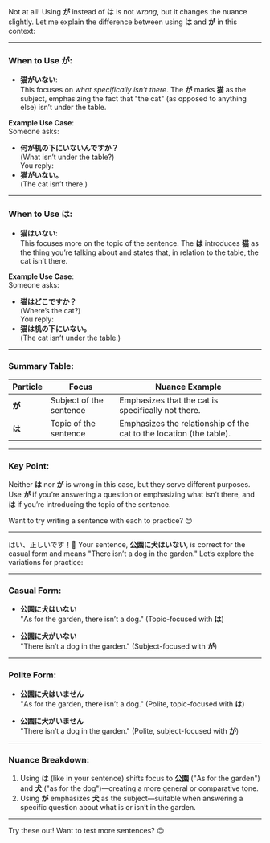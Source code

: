 Not at all! Using **が** instead of **は** is not *wrong*, but it changes the nuance slightly. Let me explain the difference between using **は** and **が** in this context:

---

### When to Use **が**:
- **猫がいない**:  
This focuses on *what specifically isn’t there*. The **が** marks **猫** as the subject, emphasizing the fact that "the cat" (as opposed to anything else) isn’t under the table.  

**Example Use Case**:  
Someone asks:  
- **何が机の下にいないんですか？**  
(What isn’t under the table?)  
You reply:  
- **猫がいない。**  
(The cat isn’t there.)

---

### When to Use **は**:
- **猫はいない**:  
This focuses more on the topic of the sentence. The **は** introduces **猫** as the thing you’re talking about and states that, in relation to the table, the cat isn’t there.  

**Example Use Case**:  
Someone asks:  
- **猫はどこですか？**  
(Where’s the cat?)  
You reply:  
- **猫は机の下にいない。**  
(The cat isn’t under the table.)

---

### Summary Table:

| Particle | Focus                          | Nuance Example                          |
|----------|--------------------------------|-----------------------------------------|
| **が**   | Subject of the sentence        | Emphasizes that the cat is specifically not there. |
| **は**   | Topic of the sentence          | Emphasizes the relationship of the cat to the location (the table). |

---

### Key Point:
Neither **は** nor **が** is wrong in this case, but they serve different purposes. Use **が** if you’re answering a question or emphasizing what isn’t there, and **は** if you’re introducing the topic of the sentence.

Want to try writing a sentence with each to practice? 😊

---

はい、正しいです！🎉 Your sentence, **公園に犬はいない**, is correct for the casual form and means "There isn’t a dog in the garden." Let’s explore the variations for practice:

---

### Casual Form:
- **公園に犬はいない**  
"As for the garden, there isn’t a dog." (Topic-focused with **は**)

- **公園に犬がいない**  
"There isn’t a dog in the garden." (Subject-focused with **が**)

---

### Polite Form:
- **公園に犬はいません**  
"As for the garden, there isn’t a dog." (Polite, topic-focused with **は**)

- **公園に犬がいません**  
"There isn’t a dog in the garden." (Polite, subject-focused with **が**)

---

### Nuance Breakdown:
1. Using **は** (like in your sentence) shifts focus to **公園** ("As for the garden") and **犬** ("as for the dog")—creating a more general or comparative tone.  
2. Using **が** emphasizes **犬** as the subject—suitable when answering a specific question about what is or isn’t in the garden.

---

Try these out! Want to test more sentences? 😊
